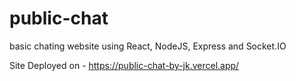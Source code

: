 # public-chat
basic chating website using React, NodeJS, Express and Socket.IO

Site Deployed on - https://public-chat-by-jk.vercel.app/
